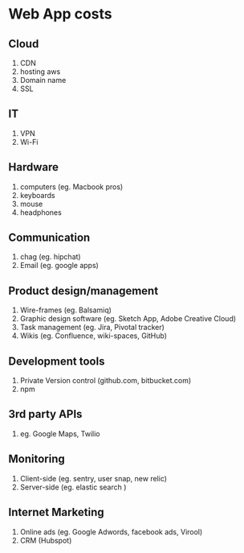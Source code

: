 # Web App costs


## Cloud

1. CDN
1. hosting aws
1. Domain name
1. SSL

## IT
1. VPN
1. Wi-Fi


## Hardware
1. computers (eg. Macbook pros)
1. keyboards
1. mouse
1. headphones

## Communication
1. chag (eg. hipchat)
1. Email (eg. google apps)

## Product design/management
1. Wire-frames (eg. Balsamiq)
1. Graphic design software (eg. Sketch App, Adobe Creative Cloud)
1. Task management (eg. Jira, Pivotal tracker)
1. Wikis (eg. Confluence, wiki-spaces, GitHub)

## Development tools
1. Private Version control (github.com, bitbucket.com)
1. npm

## 3rd party APIs
1. eg. Google Maps, Twilio

## Monitoring
1. Client-side (eg. sentry, user snap, new relic)
1. Server-side (eg. elastic search )

## Internet Marketing
1. Online ads (eg. Google Adwords, facebook ads, Virool)
1. CRM (Hubspot) 